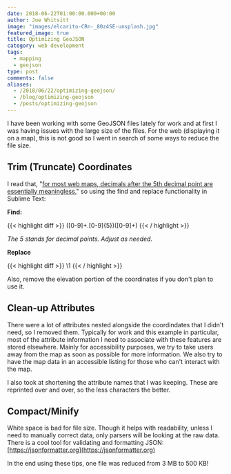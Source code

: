 ```yaml
---
date: 2018-06-22T01:00:00.000+00:00
author: Joe Whitsitt
image: "images/elcarito-CRn-_80z4SE-unsplash.jpg"
featured_image: true
title: Optimizing GeoJSON
category: web development
tags:
  - mapping
  - geojson
type: post
comments: false
aliases:
  - /2018/06/22/optimizing-geojson/
  - /blog/optimizing-geojson
  - /posts/optimizing-geojson
---
```

I have been working with some GeoJSON files lately for work and at first I was having issues with the large size of the files. For the web (displaying it on a map), this is not good so I went in search of some ways to reduce the file size.

## Trim (Truncate) Coordinates

I read that, "[for most web maps, decimals after the 5th decimal point are essentially meaningless,](https://sandbox.idre.ucla.edu/sandbox/general/optimize-geojson)" so using the find and replace functionality in Sublime Text:

**Find:**

{{< highlight diff >}}
([0-9]+\.[0-9]{5})([0-9]+)
{{< / highlight >}}

_The 5 stands for decimal points. Adjust as needed._

**Replace**

{{< highlight diff >}}
\1
{{< / highlight >}}

Also, remove the elevation portion of the coordinates if you don't plan to use it.

## Clean-up Attributes

There were a lot of attributes nested alongside the coordindates that I didn't need, so I removed them. Typically for work and this example in particular, most of the attribute information I need to associate with these features are stored elsewhere. Mainly for accessibility purposes, we try to take users away from the map as soon as possible for more information. We also try to have the map data in an accessible listing for those who can't interact with the map.

I also took at shortening the attribute names that I was keeping. These are reprinted over and over, so the less characters the better.

## Compact/Minify

White space is bad for file size. Though it helps with readability, unless I need to manually correct data, only parsers will be looking at the raw data. There is a cool tool for validating and formatting JSON: [https://jsonformatter.org](https://jsonformatter.org)

In the end using these tips, one file was reduced from 3 MB to 500 KB!
